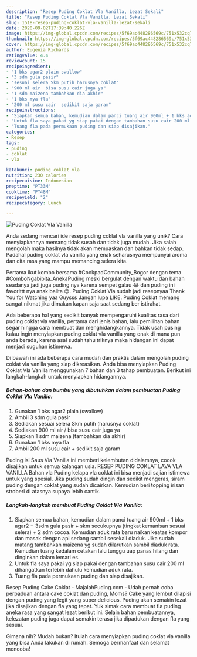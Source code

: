 ```yaml
---
description: "Resep Puding Coklat Vla Vanilla, Lezat Sekali"
title: "Resep Puding Coklat Vla Vanilla, Lezat Sekali"
slug: 1518-resep-puding-coklat-vla-vanilla-lezat-sekali
date: 2020-09-02T17:39:40.226Z
image: https://img-global.cpcdn.com/recipes/5f69ac448286569c/751x532cq70/puding-coklat-vla-vanilla-foto-resep-utama.jpg
thumbnail: https://img-global.cpcdn.com/recipes/5f69ac448286569c/751x532cq70/puding-coklat-vla-vanilla-foto-resep-utama.jpg
cover: https://img-global.cpcdn.com/recipes/5f69ac448286569c/751x532cq70/puding-coklat-vla-vanilla-foto-resep-utama.jpg
author: Eugenia Richards
ratingvalue: 4.4
reviewcount: 15
recipeingredient:
- "1 bks agar2 plain swallow"
- "3 sdm gula pasir"
- "sesuai selera Skm putih harusnya coklat"
- "900 ml air  bisa susu cair juga ya"
- "1 sdm maizena tambahkan dia akhir"
- "1 bks mya fla"
- "200 ml susu cair  sedikit saja garam"
recipeinstructions:
- "Siapkan semua bahan, kemudian dalam panci tuang air 900ml + 1 bks agar2 + 3sdm gula pasir + skm secukupnya (tingkat kemanisan sesuai selera) + 2 sdm cocoa. Kemudian aduk rata baru naikan keatas kompor dan masak dengan api sedang sambil sesekali diaduk. Jika sudah matang tambahkan maizena yg sudah dilarutkan sambil diaduk rata. Kemudian tuang kedalam cetakan lalu tunggu uap panas hilang dan dinginkan dalam lemari es."
- "Untuk fla saya pakai yg siap pakai dengan tambahan susu cair 200 ml dihangatkan terlebih dahulu kemudian aduk rata."
- "Tuang fla pada permukaan puding dan siap disajikan."
categories:
- Resep
tags:
- puding
- coklat
- vla

katakunci: puding coklat vla 
nutrition: 230 calories
recipecuisine: Indonesian
preptime: "PT33M"
cooktime: "PT48M"
recipeyield: "2"
recipecategory: Lunch

---
```



![Puding Coklat Vla Vanilla](https://img-global.cpcdn.com/recipes/5f69ac448286569c/751x532cq70/puding-coklat-vla-vanilla-foto-resep-utama.jpg)

Anda sedang mencari ide resep puding coklat vla vanilla yang unik? Cara menyiapkannya memang tidak susah dan tidak juga mudah. Jika salah mengolah maka hasilnya tidak akan memuaskan dan bahkan tidak sedap. Padahal puding coklat vla vanilla yang enak seharusnya mempunyai aroma dan cita rasa yang mampu memancing selera kita.

Pertama ikut kombo bersama #CookpadCommunity_Bogor dengan tema #ComboNgabibita_AnekaPuding meski bergulat dengan waktu dan bahan seadanya jadi juga puding nya karena sempet galau 😂 dan puding ini favorittt nya anak balita 😊. Puding Coklat Vla sudah jadi resepnyaa Thank You for Watching yaa Guysss Jangan lupa LIKE. Puding Coklat memang sangat nikmat jika dimakan kapan saja saat sedang ber istirahat.

Ada beberapa hal yang sedikit banyak mempengaruhi kualitas rasa dari puding coklat vla vanilla, pertama dari jenis bahan, lalu pemilihan bahan segar hingga cara membuat dan menghidangkannya. Tidak usah pusing kalau ingin menyiapkan puding coklat vla vanilla yang enak di mana pun anda berada, karena asal sudah tahu triknya maka hidangan ini dapat menjadi suguhan istimewa.


Di bawah ini ada beberapa cara mudah dan praktis dalam mengolah puding coklat vla vanilla yang siap dikreasikan. Anda bisa menyiapkan Puding Coklat Vla Vanilla menggunakan 7 bahan dan 3 tahap pembuatan. Berikut ini langkah-langkah untuk menyiapkan hidangannya.

<!--inarticleads1-->

##### Bahan-bahan dan bumbu yang dibutuhkan dalam pembuatan Puding Coklat Vla Vanilla:

1. Gunakan 1 bks agar2 plain (swallow)
1. Ambil 3 sdm gula pasir
1. Sediakan sesuai selera Skm putih (harusnya coklat)
1. Sediakan 900 ml air / bisa susu cair juga ya
1. Siapkan 1 sdm maizena (tambahkan dia akhir)
1. Gunakan 1 bks mya fla
1. Ambil 200 ml susu cair + sedikit saja garam


Puding isi Saus Vla Vanilla ini memberi kelembutan didalamnya, cocok disajikan untuk semua kalangan usia. RESEP PUDING COKLAT LAVA VLA VANILLA Bahan vla Puding kelapa vla coklat ini bisa menjadi sajian istimewa untuk yang spesial. Jika puding sudah dingin dan sedikit mengeras, siram puding dengan coklat yang sudah dicairkan. Kemudian beri topping irisan stroberi di atasnya supaya lebih cantik. 

<!--inarticleads2-->

##### Langkah-langkah membuat Puding Coklat Vla Vanilla:

1. Siapkan semua bahan, kemudian dalam panci tuang air 900ml + 1 bks agar2 + 3sdm gula pasir + skm secukupnya (tingkat kemanisan sesuai selera) + 2 sdm cocoa. Kemudian aduk rata baru naikan keatas kompor dan masak dengan api sedang sambil sesekali diaduk. Jika sudah matang tambahkan maizena yg sudah dilarutkan sambil diaduk rata. Kemudian tuang kedalam cetakan lalu tunggu uap panas hilang dan dinginkan dalam lemari es.
1. Untuk fla saya pakai yg siap pakai dengan tambahan susu cair 200 ml dihangatkan terlebih dahulu kemudian aduk rata.
1. Tuang fla pada permukaan puding dan siap disajikan.


Resep Puding Cake Coklat - MajalahPuding.com - Udah pernah coba perpaduan antara cake coklat dan puding, Moms? Cake yang lembut dilapisi dengan puding yang legit yang super delicious. Puding akan semakin lezat jika disajikan dengan fla yang tepat. Yuk simak cara membuat fla puding aneka rasa yang sangat lezat berikut ini. Selain bahan pembuatannya, kelezatan puding juga dapat semakin terasa jika dipadukan dengan fla yang sesuai. 

Gimana nih? Mudah bukan? Itulah cara menyiapkan puding coklat vla vanilla yang bisa Anda lakukan di rumah. Semoga bermanfaat dan selamat mencoba!
